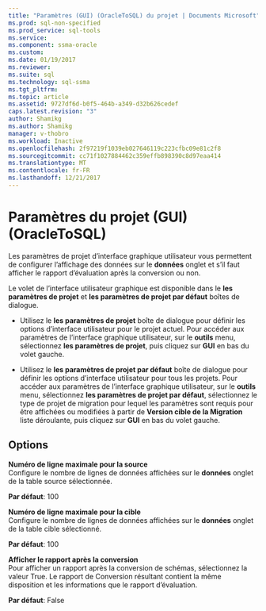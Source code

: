 ```yaml
---
title: "Paramètres (GUI) (OracleToSQL) du projet | Documents Microsoft"
ms.prod: sql-non-specified
ms.prod_service: sql-tools
ms.service: 
ms.component: ssma-oracle
ms.custom: 
ms.date: 01/19/2017
ms.reviewer: 
ms.suite: sql
ms.technology: sql-ssma
ms.tgt_pltfrm: 
ms.topic: article
ms.assetid: 9727df6d-b0f5-464b-a349-d32b626cedef
caps.latest.revision: "3"
author: Shamikg
ms.author: Shamikg
manager: v-thobro
ms.workload: Inactive
ms.openlocfilehash: 2f97219f1039eb027646119c223cfbc09e81c2f8
ms.sourcegitcommit: cc71f1027884462c359effb898390c8d97eaa414
ms.translationtype: MT
ms.contentlocale: fr-FR
ms.lasthandoff: 12/21/2017
---
```

# <a name="project-settings-gui-oracletosql"></a>Paramètres du projet (GUI) (OracleToSQL)
Les paramètres de projet d’interface graphique utilisateur vous permettent de configurer l’affichage des données sur le **données** onglet et s’il faut afficher le rapport d’évaluation après la conversion ou non.  
  
Le volet de l’interface utilisateur graphique est disponible dans le **les paramètres de projet** et **les paramètres de projet par défaut** boîtes de dialogue.  
  
-   Utilisez le **les paramètres de projet** boîte de dialogue pour définir les options d’interface utilisateur pour le projet actuel. Pour accéder aux paramètres de l’interface graphique utilisateur, sur le **outils** menu, sélectionnez **les paramètres de projet**, puis cliquez sur **GUI** en bas du volet gauche.  
  
-   Utilisez le **les paramètres de projet par défaut** boîte de dialogue pour définir les options d’interface utilisateur pour tous les projets. Pour accéder aux paramètres de l’interface graphique utilisateur, sur le **outils** menu, sélectionnez **les paramètres de projet par défaut**, sélectionnez le type de projet de migration pour lequel les paramètres sont requis pour être affichées ou modifiées à partir de **Version cible de la Migration** liste déroulante, puis cliquez sur **GUI** en bas du volet gauche.  
  
## <a name="options"></a>Options  
**Numéro de ligne maximale pour la source**  
Configure le nombre de lignes de données affichées sur le **données** onglet de la table source sélectionnée.  
  
**Par défaut**: 100  
  
**Numéro de ligne maximale pour la cible**  
Configure le nombre de lignes de données affichées sur le **données** onglet de la table cible sélectionné.  
  
**Par défaut**: 100  
  
**Afficher le rapport après la conversion**  
Pour afficher un rapport après la conversion de schémas, sélectionnez la valeur True. Le rapport de Conversion résultant contient la même disposition et les informations que le rapport d’évaluation.  
  
**Par défaut**: False  
  
